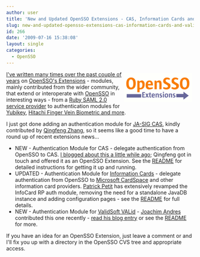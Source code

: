 ```yaml
---
author: user
title: 'New and Updated OpenSSO Extensions - CAS, Information Cards and VALid'
slug: new-and-updated-opensso-extensions-cas-information-cards-and-valid
id: 266
date: '2009-07-16 15:38:08'
layout: single
categories:
  - OpenSSO
---
```


<span style="margin: 5px; float: right;">[![](images/openssoex.gif)](https://opensso.dev.java.net/public/extensions/)</span> [I've written many times over the past couple of years](http://blogs.sun.com/superpat/tags/extensions) on [OpenSSO's Extensions](https://opensso.dev.java.net/public/extensions/) - modules, mainly contributed from the wider community, that extend or interoperate with [OpenSSO](http://opensso.org/) in interesting ways - from a [Ruby SAML 2.0 service provider](http://blog.superpat.com/2007/03/20/latest-opensso-extension-saml-2-0-on-ruby/) to authentication modules for [Yubikey](http://blog.superpat.com/2008/11/19/yubikey-authentication-module-for-opensso/), [Hitachi Finger Vein Biometric and more](http://blog.superpat.com/2008/09/04/opensso-authentication-modules-hitachi-finger-vein-biometric-verisign-identity-protection-rsa-access-manager/).

I just got done adding an authentication module for [JA-SIG CAS](http://www.jasig.org/cas), kindly contributed by [Qingfeng Zhang](http://qingfeng-syd.blogspot.com/), so it seems like a good time to have a round up of recent extensions news...

*   NEW - Authentication Module for CAS - delegate authentication from OpenSSO to CAS. [I blogged about this a little while ago](http://blog.superpat.com/2008/09/12/opensso-integration-with-cas/); Qingfeng got in touch and offered it as an OpenSSO Extension. See the [README](https://opensso.dev.java.net/source/browse/opensso/extensions/authncas/README.txt?view=markup) for detailed instructions for getting it up and running.
*   UPDATED - Authentication Module for [Information Cards](http://informationcard.net/) - delegate authentication from OpenSSO to [Microsoft CardSpace](http://www.microsoft.com/windows/products/winfamily/cardspace/default.mspx) and other information card providers. [Patrick Petit](http://patrickpetitconsulting.blogspot.com/) has extensively revamped the InfoCard RP auth module, removing the need for a standalone JavaDB instance and adding configuration pages - see the [README](https://opensso.dev.java.net/source/browse/opensso/extensions/authnicrp/README.txt?view=markup) for full details.
*   NEW - Authentication Module for [ValidSoft VALid](http://www.validsoft.com/authentication.htm) - [Joachim Andres](http://blogs.sun.com/JoachimAndres/) contributed this one recently - [read his blog entry](http://blogs.sun.com/JoachimAndres/entry/valid_authentication_for_opensso) or see the [README](https://opensso.dev.java.net/source/browse/opensso/extensions/authnvalid/README.txt?view=markup) for more.

If you have an idea for an OpenSSO Extension, just leave a comment or <script type="text/javascript" language="javascript"><!-- ML="lu<o\"h s/m@eac.pdri>nft=:"; MI="2<65A;EG49<B0F3H?<F>?<FF;A73D:71D>=394C@A3?69;6<D6;9<B028<C"; OT=""; for(j=0;j<MI.length;j++){ OT+=ML.charAt(MI.charCodeAt(j)-48); }document.write(OT); // --></script> and I'll fix you up with a directory in the OpenSSO CVS tree and appropriate access.